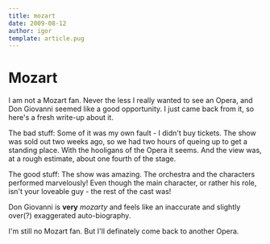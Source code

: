 ```yaml
---
title: mozart
date: 2009-08-12
author: igor
template: article.pug
---
```


# Mozart

I am not a Mozart fan.
Never the less I really wanted to see an Opera, and Don Giovanni seemed like a good opportunity.
I just came back from it, so here's a fresh write-up about it.

The bad stuff: Some of it was my own fault - I didn't buy tickets.
The show was sold out two weeks ago, so we had two hours of queing up to get a standing place.
With the hooligans of the Opera it seems.
And the view was, at a rough estimate, about one fourth of the stage.

The good stuff: The show was amazing.
The orchestra and the characters performed marvelously! Even though the main character, or rather his role, isn't your loveable guy - the rest of the cast was!

Don Giovanni is **very** *mozarty* and feels like an inaccurate and slightly over(?) exaggerated auto-biography.

I'm still no Mozart fan.
But I'll definately come back to another Opera.
